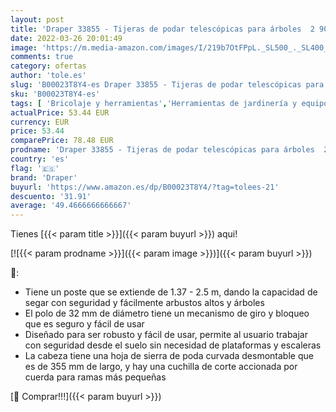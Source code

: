 ```yaml
---
layout: post
title: 'Draper 33855 - Tijeras de podar telescópicas para árboles  2 900 mm  capacidad de corte de 32 mm '
date: 2022-03-26 20:01:49
image: 'https://m.media-amazon.com/images/I/219b7OtFPpL._SL500_._SL400_.jpg'
comments: true
category: ofertas
author: 'tole.es'
slug: 'B00023T8Y4-es Draper 33855 - Tijeras de podar telescópicas para árboles...'
sku: 'B00023T8Y4-es'
tags: [ 'Bricolaje y herramientas','Herramientas de jardinería y equipos de riego','Herramientas de mano','Herramientas de mano para jardinería','Herramientas manuales y eléctricas','Jardín','Sierras y accesorios','draper','tijeras', ]
actualPrice: 53.44 EUR
currency: EUR
price: 53.44
comparePrice: 78.48 EUR
prodname: 'Draper 33855 - Tijeras de podar telescópicas para árboles  2 900 mm  capacidad de corte de 32 mm '
country: 'es'
flag: '🇪🇸'
brand: 'Draper'
buyurl: 'https://www.amazon.es/dp/B00023T8Y4/?tag=tolees-21'
descuento: '31.91'
average: '49.4666666666667'
---
```


Tienes [{{< param title >}}]({{< param buyurl >}}) aqui!

[![{{< param prodname >}}]({{< param image >}})]({{< param buyurl >}})

🔎:

- Tiene un poste que se extiende de 1.37 - 2.5 m, dando la capacidad de segar con seguridad y fácilmente arbustos altos y árboles
- El polo de 32 mm de diámetro tiene un mecanismo de giro y bloqueo que es seguro y fácil de usar
- Diseñado para ser robusto y fácil de usar, permite al usuario trabajar con seguridad desde el suelo sin necesidad de plataformas y escaleras
- La cabeza tiene una hoja de sierra de poda curvada desmontable que es de 355 mm de largo, y hay una cuchilla de corte accionada por cuerda para ramas más pequeñas

[🛒 Comprar!!!]({{< param buyurl >}})

